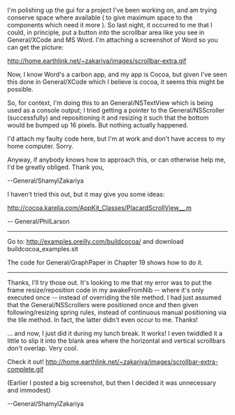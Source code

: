 I'm polishing up the gui for a project I've been working on, and am trying conserve space where available ( to give maximum space to the components which need it more ). So last night, it occurred to me that I could, in principle, put a button *into* the scrollbar area like you see in General/XCode and MS Word. I'm attaching a screenshot of Word so you can get the picture:

http://home.earthlink.net/~zakariya/images/scrollbar-extra.gif

Now, I know Word's a carbon app, and my app is Cocoa, but given I've seen this done in General/XCode which I believe is cocoa, it seems this might be possible.

So, for context, I'm doing this to an General/NSTextView which is being used as a console output; I tried getting a pointer to the General/NSScroller (successfully) and repositioning it and resizing it such that the bottom would be bumped up 16 pixels. But nothing actually happened. 

I'd attach my faulty code here, but I'm at work and don't have access to my home computer. Sorry.

Anyway, if anybody knows how to approach this, or can otherwise help me, I'd be greatly obliged. Thank you,

--General/ShamylZakariya

I haven't tried this out, but it may give you some ideas:

http://cocoa.karelia.com/AppKit_Classes/PlacardScrollView__.m

-- General/PhilLarson

----

Go to: http://examples.oreilly.com/buildcocoa/ and download buildcocoa_examples.sit

The code for General/GraphPaper in Chapter 19 shows how to do it.

----

Thanks, I'll try those out. It's looking to me that my error was to put the frame resize/reposition code in my awakeFromNib -- where it's only executed once -- instead of overriding the tile method. I had just assumed that the General/NSScrollers were positioned once and then given following/resizing spring rules, instead of continuous manual positioning via the tile method. In fact, the latter didn't even occur to me. Thanks!

... and now, I just did it during my lunch break. It works! I even twiddled it a little to slip it into the blank area where the horizontal and vertical scrollbars don't overlap. Very cool.

Check it out!
http://home.earthlink.net/~zakariya/images/scrollbar-extra-complete.gif

(Earlier I posted a big screenshot, but then I decided it was unnecessary and immodest)

--General/ShamylZakariya